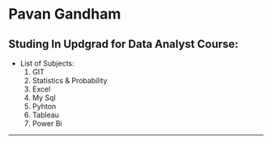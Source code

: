 # Pavan Gandham

## Studing In Updgrad for Data Analyst Course:

* List of Subjects:
  1. GIT
  2. Statistics & Probability
  3. Excel
  4. My Sql
  5. Pyhton
  6. Tableau
  7. Power Bi

___
